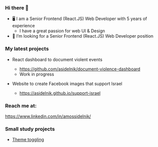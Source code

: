 ### Hi there 👋

- 🖥️ I am a Senior Frontend (React.JS) Web Developer with 5 years of experience
  - I have a great passion for web UI & Design
- 🔭 I’m looking for a Senior Frontend (React.JS) Web Developer position
  
### My latest projects
- React dashboard to document violent events
  - https://github.com/asidelnik/document-violence-dashboard
  - Work in progress

- Website to create Facebook images that support Israel
  - https://asidelnik.github.io/support-israel
  
### Reach me at:
https://www.linkedin.com/in/amossidelnik/


### Small study projects
* [Theme toggling](https://asidelnik.github.io/theme-toggling--css-variables/)
